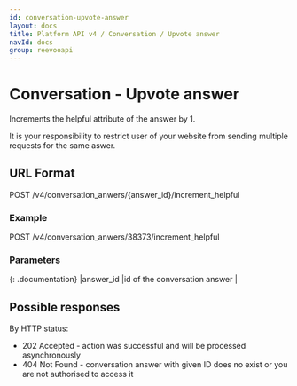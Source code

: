 ```yaml
---
id: conversation-upvote-answer
layout: docs
title: Platform API v4 / Conversation / Upvote answer
navId: docs
group: reevooapi
---
```


# Conversation - Upvote answer

Increments the helpful attribute of the answer by 1.

<div class="warning">
  It is your responsibility to restrict user of your website from sending multiple requests for the same aswer.
</div>

## URL Format
POST /v4/conversation_anwers/{answer_id}/increment_helpful

### Example
POST /v4/conversation_anwers/38373/increment_helpful

### Parameters

{: .documentation}
|answer_id     |id of the conversation answer        |

## Possible responses

By HTTP status:

 * 202 Accepted - action was successful and will be processed asynchronously
 * 404 Not Found - conversation answer with given ID does no exist or you are not authorised to access it
